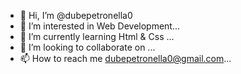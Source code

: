 - 👋 Hi, I’m @dubepetronella0
- 👀 I’m interested in Web Development...
- 🌱 I’m currently learning Html & Css ...
- 💞️ I’m looking to collaborate on ...
- 📫 How to reach me dubepetronella0@gmail.com...

<!---
dubepetronella0/dubepetronella0 is a ✨ special ✨ repository because its `README.md` (this file) appears on your GitHub profile.
You can click the Preview link to take a look at your changes.
--->
